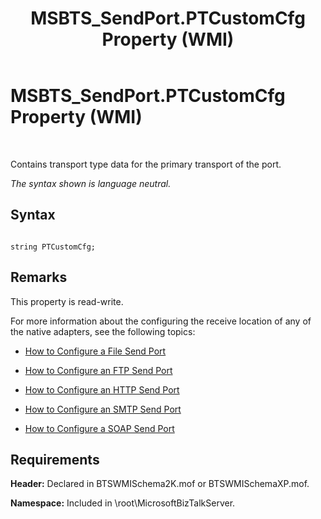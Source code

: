 ﻿---
title: MSBTS_SendPort.PTCustomCfg Property (WMI)
TOCTitle: MSBTS_SendPort.PTCustomCfg Property (WMI)
ms:assetid: 66d7b8d7-9cc7-4197-bc58-21752364177f
ms:mtpsurl: https://msdn.microsoft.com/en-us/library/Aa560550(v=BTS.80)
ms:contentKeyID: 51528601
ms.date: 08/30/2017
mtps_version: v=BTS.80
---

# MSBTS\_SendPort.PTCustomCfg Property (WMI)

 

Contains transport type data for the primary transport of the port.

*The syntax shown is language neutral.*

## Syntax

``` 
  
string PTCustomCfg;  
```

## Remarks

This property is read-write.

For more information about the configuring the receive location of any of the native adapters, see the following topics:

  - [How to Configure a File Send Port](https://msdn.microsoft.com/en-us/library/aa578662\(v=bts.80\))

  - [How to Configure an FTP Send Port](https://msdn.microsoft.com/en-us/library/aa546802\(v=bts.80\))

  - [How to Configure an HTTP Send Port](https://msdn.microsoft.com/en-us/library/aa559324\(v=bts.80\))

  - [How to Configure an SMTP Send Port](https://msdn.microsoft.com/en-us/library/aa578155\(v=bts.80\))

  - [How to Configure a SOAP Send Port](https://msdn.microsoft.com/en-us/library/aa559642\(v=bts.80\))

## Requirements

**Header:** Declared in BTSWMISchema2K.mof or BTSWMISchemaXP.mof.

**Namespace:** Included in \\root\\MicrosoftBizTalkServer.

